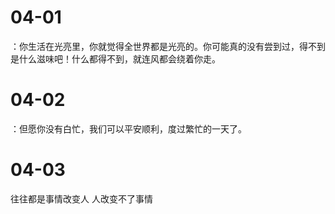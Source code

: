 # 04-01

：你生活在光亮里，你就觉得全世界都是光亮的。你可能真的没有尝到过，得不到是什么滋味吧！什么都得不到，就连风都会绕着你走。

# 04-02

：但愿你没有白忙，我们可以平安顺利，度过繁忙的一天了。

# 04-03

往往都是事情改变人 人改变不了事情

